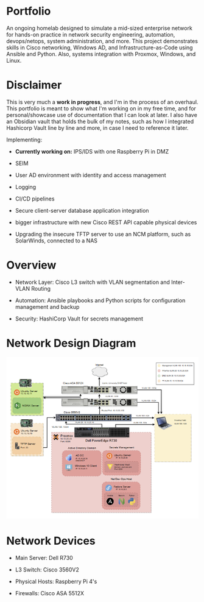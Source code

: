 # Portfolio
An ongoing homelab designed to simulate a mid-sized enterprise network for hands-on practice in network security engineering, automation, devops/netops, system administration, and more.
This project demonstrates skills in Cisco networking, Windows AD, and Infrastructure-as-Code using Ansible and Python. Also, systems integration with Proxmox, Windows, and Linux.

# Disclaimer

This is very much a **work in progress**, and I'm in the process of an overhaul. This portfolio is meant to show what I'm working on in my free time, and for personal/showcase use of documentation that I can look at later. I also have an Obsidian vault that holds the bulk of my notes, such as how I integrated Hashicorp Vault line by line and more, in case I need to reference it later.

Implementing:

* **Currently working on:** IPS/IDS with one Raspberry Pi in DMZ
  
* SEIM
  
* User AD environment with identity and access management
  
* Logging
  
* CI/CD pipelines
  
* Secure client-server database application integration
  
* bigger infrastructure with new Cisco REST API capable physical devices
  
* Upgrading the insecure TFTP server to use an NCM platform, such as SolarWinds, connected to a NAS

# Overview

* Network Layer: Cisco L3 switch with VLAN segmentation and Inter-VLAN Routing

* Automation: Ansible playbooks and Python scripts for configuration management and backup

* Security: HashiCorp Vault for secrets management

# Network Design Diagram

![Logical Network Diagram](Logical_Network_Diagram_v1.1.png)

# Network Devices

* Main Server: Dell R730
  
* L3 Switch: Cisco 3560V2
  
* Physical Hosts: Raspberry Pi 4's
  
* Firewalls: Cisco ASA 5512X
